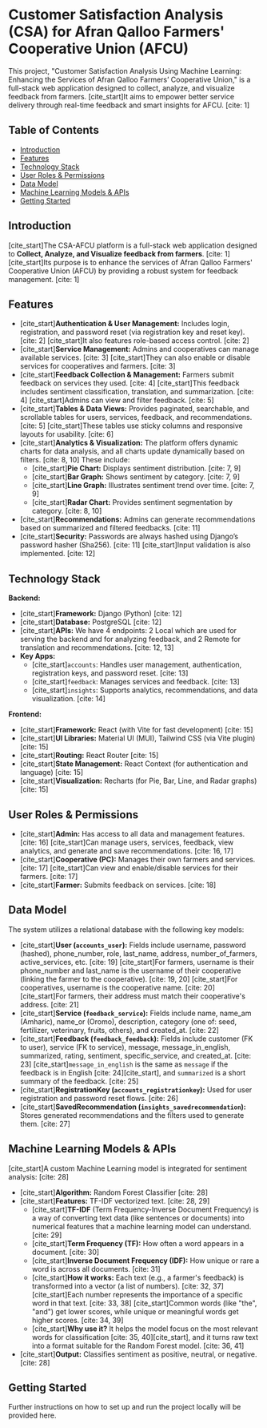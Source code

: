 # Customer Satisfaction Analysis (CSA) for Afran Qalloo Farmers' Cooperative Union (AFCU)

This project, "Customer Satisfaction Analysis Using Machine Learning: Enhancing the Services of Afran Qalloo Farmers’ Cooperative Union," is a full-stack web application designed to collect, analyze, and visualize feedback from farmers. [cite_start]It aims to empower better service delivery through real-time feedback and smart insights for AFCU. [cite: 1]

## Table of Contents

* [Introduction](#introduction)
* [Features](#features)
* [Technology Stack](#technology-stack)
* [User Roles & Permissions](#user-roles--permissions)
* [Data Model](#data-model)
* [Machine Learning Models & APIs](#machine-learning-models--apis)
* [Getting Started](#getting-started)

## Introduction

[cite_start]The CSA-AFCU platform is a full-stack web application designed to **Collect, Analyze, and Visualize feedback from farmers**. [cite: 1] [cite_start]Its purpose is to enhance the services of Afran Qalloo Farmers' Cooperative Union (AFCU) by providing a robust system for feedback management. [cite: 1]

## Features

* [cite_start]**Authentication & User Management:** Includes login, registration, and password reset (via registration key and reset key). [cite: 2] [cite_start]It also features role-based access control. [cite: 2]
* [cite_start]**Service Management:** Admins and cooperatives can manage available services. [cite: 3] [cite_start]They can also enable or disable services for cooperatives and farmers. [cite: 3]
* [cite_start]**Feedback Collection & Management:** Farmers submit feedback on services they used. [cite: 4] [cite_start]This feedback includes sentiment classification, translation, and summarization. [cite: 4] [cite_start]Admins can view and filter feedback. [cite: 5]
* [cite_start]**Tables & Data Views:** Provides paginated, searchable, and scrollable tables for users, services, feedback, and recommendations. [cite: 5] [cite_start]These tables use sticky columns and responsive layouts for usability. [cite: 6]
* [cite_start]**Analytics & Visualization:** The platform offers dynamic charts for data analysis, and all charts update dynamically based on filters. [cite: 8, 10] These include:
    * [cite_start]**Pie Chart:** Displays sentiment distribution. [cite: 7, 9]
    * [cite_start]**Bar Graph:** Shows sentiment by category. [cite: 7, 9]
    * [cite_start]**Line Graph:** Illustrates sentiment trend over time. [cite: 7, 9]
    * [cite_start]**Radar Chart:** Provides sentiment segmentation by category. [cite: 8, 10]
* [cite_start]**Recommendations:** Admins can generate recommendations based on summarized and filtered feedbacks. [cite: 11]
* [cite_start]**Security:** Passwords are always hashed using Django’s password hasher (Sha256). [cite: 11] [cite_start]Input validation is also implemented. [cite: 12]

## Technology Stack

**Backend:**
* [cite_start]**Framework:** Django (Python) [cite: 12]
* [cite_start]**Database:** PostgreSQL [cite: 12]
* [cite_start]**APIs:** We have 4 endpoints: 2 Local which are used for serving the backend and for analyzing feedback, and 2 Remote for translation and recommendations. [cite: 12, 13]
* **Key Apps:**
    * [cite_start]`accounts`: Handles user management, authentication, registration keys, and password reset. [cite: 13]
    * [cite_start]`feedback`: Manages services and feedback. [cite: 13]
    * [cite_start]`insights`: Supports analytics, recommendations, and data visualization. [cite: 14]

**Frontend:**
* [cite_start]**Framework:** React (with Vite for fast development) [cite: 15]
* [cite_start]**UI Libraries:** Material UI (MUI), Tailwind CSS (via Vite plugin) [cite: 15]
* [cite_start]**Routing:** React Router [cite: 15]
* [cite_start]**State Management:** React Context (for authentication and language) [cite: 15]
* [cite_start]**Visualization:** Recharts (for Pie, Bar, Line, and Radar graphs) [cite: 15]

## User Roles & Permissions

* [cite_start]**Admin:** Has access to all data and management features. [cite: 16] [cite_start]Can manage users, services, feedback, view analytics, and generate and save recommendations. [cite: 16, 17]
* [cite_start]**Cooperative (PC):** Manages their own farmers and services. [cite: 17] [cite_start]Can view and enable/disable services for their farmers. [cite: 17]
* [cite_start]**Farmer:** Submits feedback on services. [cite: 18]

## Data Model

The system utilizes a relational database with the following key models:

* [cite_start]**User (`accounts_user`):** Fields include username, password (hashed), phone\_number, role, last\_name, address, number\_of\_farmers, active\_services, etc. [cite: 19] [cite_start]For farmers, username is their phone\_number and last\_name is the username of their cooperative (linking the farmer to the cooperative). [cite: 19, 20] [cite_start]For cooperatives, username is the cooperative name. [cite: 20] [cite_start]For farmers, their address must match their cooperative's address. [cite: 21]
* [cite_start]**Service (`feedback_service`):** Fields include name, name\_am (Amharic), name\_or (Oromo), description, category (one of: seed, fertilizer, veterinary, fruits, others), and created\_at. [cite: 22]
* [cite_start]**Feedback (`feedback_feedback`):** Fields include customer (FK to user), service (FK to service), message, message\_in\_english, summarized, rating, sentiment, specific\_service, and created\_at. [cite: 23] [cite_start]`message_in_english` is the same as `message` if the feedback is in English [cite: 24][cite_start], and `summarized` is a short summary of the feedback. [cite: 25]
* [cite_start]**RegistrationKey (`accounts_registrationkey`):** Used for user registration and password reset flows. [cite: 26]
* [cite_start]**SavedRecommendation (`insights_savedrecommendation`):** Stores generated recommendations and the filters used to generate them. [cite: 27]

## Machine Learning Models & APIs

[cite_start]A custom Machine Learning model is integrated for sentiment analysis: [cite: 28]

* [cite_start]**Algorithm:** Random Forest Classifier [cite: 28]
* [cite_start]**Features:** TF-IDF vectorized text. [cite: 28, 29]
    * [cite_start]**TF-IDF** (Term Frequency-Inverse Document Frequency) is a way of converting text data (like sentences or documents) into numerical features that a machine learning model can understand. [cite: 29]
    * [cite_start]**Term Frequency (TF):** How often a word appears in a document. [cite: 30]
    * [cite_start]**Inverse Document Frequency (IDF):** How unique or rare a word is across all documents. [cite: 31]
    * [cite_start]**How it works:** Each text (e.g., a farmer's feedback) is transformed into a vector (a list of numbers). [cite: 32, 37] [cite_start]Each number represents the importance of a specific word in that text. [cite: 33, 38] [cite_start]Common words (like "the", "and") get lower scores, while unique or meaningful words get higher scores. [cite: 34, 39]
    * [cite_start]**Why use it?** It helps the model focus on the most relevant words for classification [cite: 35, 40][cite_start], and it turns raw text into a format suitable for the Random Forest model. [cite: 36, 41]
* [cite_start]**Output:** Classifies sentiment as positive, neutral, or negative. [cite: 28]

## Getting Started

Further instructions on how to set up and run the project locally will be provided here.